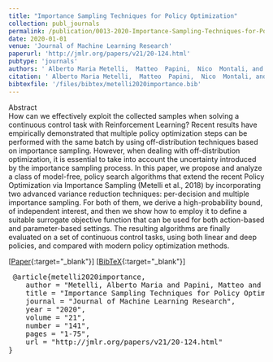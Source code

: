 ```yaml
---
title: "Importance Sampling Techniques for Policy Optimization"
collection: publ_journals
permalink: /publication/0013-2020-Importance-Sampling-Techniques-for-Policy-Optimization
date: 2020-01-01
venue: 'Journal of Machine Learning Research'
paperurl: 'http://jmlr.org/papers/v21/20-124.html'
pubtype: 'journals'
authors: ' Alberto Maria Metelli,  Matteo  Papini,  Nico  Montali, and  Marcello  Restelli'
citation: ' Alberto Maria Metelli,  Matteo  Papini,  Nico  Montali, and  Marcello  Restelli&quot;Importance Sampling Techniques for Policy Optimization.&quot; Journal of Machine Learning Research, 2020.'
bibtexfile: '/files/bibtex/metelli2020importance.bib'
---
```

Abstract
 <br> How can we effectively exploit the collected samples when solving a continuous control task with Reinforcement Learning? Recent results have empirically demonstrated that multiple policy optimization steps can be performed with the same batch by using off-distribution techniques based on importance sampling. However, when dealing with off-distribution optimization, it is essential to take into account the uncertainty introduced by the importance sampling process. In this paper, we propose and analyze a class of model-free, policy search algorithms that extend the recent Policy Optimization via Importance Sampling (Metelli et al., 2018) by incorporating two advanced variance reduction techniques: per-decision and multiple importance sampling. For both of them, we derive a high-probability bound, of independent interest, and then we show how to employ it to define a suitable surrogate objective function that can be used for both action-based and parameter-based settings. The resulting algorithms are finally evaluated on a set of continuous control tasks, using both linear and deep policies, and compared with modern policy optimization methods. <br> 

 [[Paper](http://jmlr.org/papers/v21/20-124.html){:target="_blank"}] [[BibTeX](/files/bibtex/metelli2020importance.bib){:target="_blank"}] 
<pre> @article{metelli2020importance,
    author = "Metelli, Alberto Maria and Papini, Matteo and Montali, Nico and Restelli, Marcello",
    title = "Importance Sampling Techniques for Policy Optimization",
    journal = "Journal of Machine Learning Research",
    year = "2020",
    volume = "21",
    number = "141",
    pages = "1-75",
    url = "http://jmlr.org/papers/v21/20-124.html"
} </pre>
